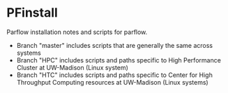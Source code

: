 # PFinstall
Parflow installation notes and scripts for parflow.   
* Branch "master" includes scripts that are generally the same across systems  
* Branch "HPC" includes scripts and paths specific to High Performance Cluster at UW-Madison (Linux system)  
* Branch "HTC" includes scripts and paths specific to Center for High Throughput Computing resources at UW-Madison (Linux systems)
